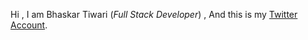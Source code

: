 Hi  , I am Bhaskar Tiwari (*Full Stack Developer*) , And this is my [Twitter Account](https://twitter.com/BhaskarWeb3).
